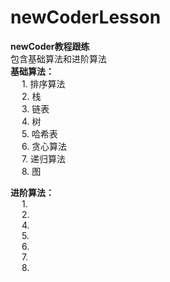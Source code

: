 # newCoderLesson
**newCoder教程跟练**  
包含基础算法和进阶算法  
**基础算法：**  
&emsp; 1. 排序算法  
&emsp; 2. 栈  
&emsp; 3. 链表  
&emsp; 4. 树  
&emsp; 5. 哈希表  
&emsp; 6. 贪心算法  
&emsp; 7. 递归算法  
&emsp; 8. 图    

**进阶算法：**  
&emsp; 1.   
&emsp; 2.   
&emsp; 4.   
&emsp; 5.   
&emsp; 6.   
&emsp; 7.   
&emsp; 8. 